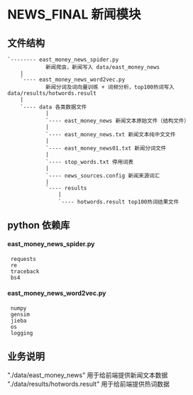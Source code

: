 # NEWS_FINAL 新闻模块

## 文件结构
```
`-------- east_money_news_spider.py 
            新闻爬虫，新闻写入 data/east_money_news
    |
    `---- east_money_news_word2vec.py 
            新闻分词及词向量训练 + 词频分析，top100热词写入 data/results/hotwords.result
    |
    `---- data 各类数据文件
            |
            `---- east_money_news 新闻文本原始文件（结构文件）
            |
            `---- east_money_news.txt 新闻文本纯中文文件
            |
            `---- east_money_news01.txt 新闻分词文件
            |
            `---- stop_words.txt 停用词表
            |
            `---- news_sources.config 新闻来源词汇
            |
            `---- results
                |
                `---- hotwords.result top100热词结果文件

```

## python 依赖库
#### east_money_news_spider.py
```
 requests
 re
 traceback
 bs4
```
#### east_money_news_word2vec.py
```
 numpy
 gensim
 jieba
 os
 logging
```
## 业务说明

"./data/east_money_news" 用于给前端提供新闻文本数据  
"./data/results/hotwords.result" 用于给前端提供热词数据





